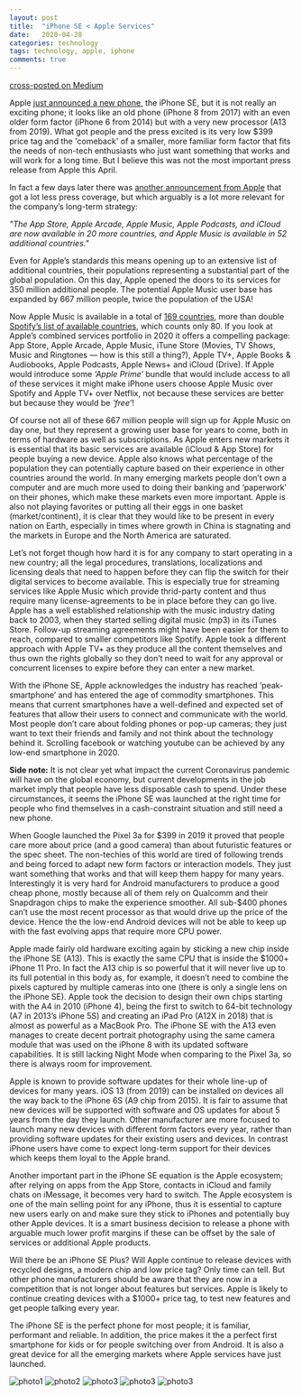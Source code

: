 ```yaml
---
layout: post
title:  "iPhone SE < Apple Services"
date:   2020-04-28
categories: technology
tags: technology, apple, iphone
comments: true
---
```


[cross-posted on Medium](https://medium.com/@cedricbastin/apple-services-iphone-se-fe7072df0151)

Apple [just announced a new phone][iphone-announcement], the iPhone SE, but it is not really an exciting phone; it looks like an old phone (iPhone 8 from 2017) with an even older form factor (iPhone 6 from 2014) but with a very new processor (A13 from 2019).
What got people and the press excited is its very low \$399 price tag and the 'comeback' of a smaller, more familiar form factor that fits the needs of non-tech enthusiasts who just want something that works and will work for a long time.
But I believe this was not the most important press release from Apple this April.

In fact a few days later there was [another announcement from Apple][services-announcement] that got a lot less press coverage, but which arguably is a lot more relevant for the company’s long-term strategy:

*"The App Store, Apple Arcade, Apple Music, Apple Podcasts, and iCloud are now available in 20 more countries, and Apple Music is available in 52 additional countries."*

Even for Apple’s standards this means opening up to an extensive list of additional countries, their populations representing a substantial part of the global population.
On this day, Apple opened the doors to its services for 350 million additional people.
The potential Apple Music user base has expanded by 667 million people, twice the population of the USA!

Now Apple Music is available in a total of [169 countries][apple-music-countries], more than double [Spotify’s list of available countries][spotify-countries], which counts only 80.
If you look at Apple’s combined services portfolio in 2020 it offers a compelling package:
App Store, Apple Arcade, Apple Music, iTune Store (Movies, TV Shows, Music and Ringtones — how is this still a thing?), Apple TV+, Apple Books & Audiobooks, Apple Podcasts, Apple News+ and iCloud (Drive).
If Apple would introduce some *‘Apple Prime’* bundle that would include access to all of these services it might make iPhone users choose Apple Music over Spotify and Apple TV+ over Netflix, not because these services are better but because they would be *‘free’*!

Of course not all of these 667 million people will sign up for Apple Music on day one, but they represent a growing user base for years to come, both in terms of hardware as well as subscriptions.
As Apple enters new markets it is essential that its basic services are available (iCloud & App Store) for people buying a new device.
Apple also knows what percentage of the population they can potentially capture based on their experience in other countries around the world.
In many emerging markets people don’t own a computer and are much more used to doing their banking and ‘paperwork’ on their phones, which make these markets even more important.
Apple is also not playing favorites or putting all their eggs in one basket (market/continent), it is clear that they would like to be present in every nation on Earth, especially in times where growth in China is stagnating and the markets in Europe and the North America are saturated.

Let’s not forget though how hard it is for any company to start operating in a new country; all the legal procedures, translations, localizations and licensing deals that need to happen before they can flip the switch for their digital services to become available.
This is especially true for streaming services like Apple Music which provide thrid-party content and thus require many license-agreements to be in place before they can go live.
Apple has a well established relationship with the music industry dating back to 2003, when they started selling digital music (mp3) in its iTunes Store.
Follow-up streaming agreements might have been easier for them to reach, compared to smaller competitors like Spotify.
Apple took a different approach with Apple TV+ as they produce all the content themselves and thus own the rights globally so they don’t need to wait for any approval or concurrent licenses to expire before they can enter a new market.

With the iPhone SE, Apple acknowledges the industry has reached ‘peak-smartphone’ and has entered the age of commodity smartphones.
This means that current smartphones have a well-defined and expected set of features that allow their users to connect and communicate with the world.
Most people don’t care about folding phones or pop-up cameras; they just want to text their friends and family and not think about the technology behind it.
Scrolling facebook or watching youtube can be achieved by any low-end smartphone in 2020.

**Side note:** It is not clear yet what impact the current Coronavirus pandemic will have on the global economy, but current developments in the job market imply that people have less disposable cash to spend.
Under these circumstances, it seems the iPhone SE was launched at the right time for people who find themselves in a cash-constraint situation and still need a new phone.

When Google launched the Pixel 3a for \$399 in 2019 it proved that people care more about price (and a good camera) than about futuristic features or the spec sheet.
The non-techies of this world are tired of following trends and being forced to adapt new form factors or interaction models.
They just want something that works and that will keep them happy for many years.
Interestingly it is very hard for Android manufacturers to produce a good cheap phone, mostly because all of them rely on Qualcomm and their Snapdragon chips to make the experience smoother.
All sub-\$400 phones can’t use the most recent processor as that would drive up the price of the device.
Hence the the low-end Android devices will not be able to keep up with the fast evolving apps that require more CPU power.

Apple made fairly old hardware exciting again by sticking a new chip inside the iPhone SE (A13).
This is exactly the same CPU that is inside the \$1000+ iPhone 11 Pro.
In fact the A13 chip is so powerful that it will never live up to its full potential in this body as, for example, it doesn’t need to combine the pixels captured by multiple cameras into one (there is only a single lens on the iPhone SE).
Apple took the decision to design their own chips starting with the A4 in 2010 (iPhone 4), being the first to switch to 64-bit technology (A7 in 2013’s iPhone 5S) and creating an iPad Pro (A12X in 2018) that is almost as powerful as a MacBook Pro.
The iPhone SE with the A13 even manages to create decent portrait photography using the same camera module that was used on the iPhone 8 with its updated software capabilities.
It is still lacking Night Mode when comparing to the Pixel 3a, so there is always room for improvement.

Apple is known to provide software updates for their whole line-up of devices for many years.
iOS 13 (from 2019) can be installed on devices all the way back to the iPhone 6S (A9 chip from 2015).
It is fair to assume that new devices will be supported with software and OS updates for about 5 years from the day they launch.
Other manufacturer are more focused to launch many new devices with different form factors every year, rather than providing software updates for their existing users and devices.
In contrast iPhone users have come to expect long-term support for their devices which keeps them loyal to the Apple brand.

Another important part in the iPhone SE equation is the Apple ecosystem;
after relying on apps from the App Store, contacts in iCloud and family chats on iMessage, it becomes very hard to switch.
The Apple ecosystem is one of the main selling point for any iPhone, thus it is essential to capture new users early on and make sure they stick to iPhones and potentially buy other Apple devices.
It is a smart business decision to release a phone with arguable much lower profit margins if these can be offset by the sale of services or additional Apple products.

Will there be an iPhone SE Plus?
Will Apple continue to release devices with recycled designs, a modern chip and low price tag?
Only time can tell.
But other phone manufacturers should be aware that they are now in a competition that is not longer about features but services.
Apple is likely to continue creating devices with a $1000+ price tag, to test new features and get people talking every year.

The iPhone SE is the perfect phone for most people;
it is familiar, performant and reliable.
In addition, the price makes it the a perfect first smartphone for kids or for people switching over from Android.
It is also a great device for all the emerging markets where Apple services have just launched.

![photo1](../pictures/2020-08-sort-photos/apple-photos.png)
![photo2](/pictures/2020-08-sort-photos/apple-photos.png)
![photo3](/pictures/2020-08-sort-photos/apple-photos.png)
![photo3]({{site.url}}/pictures/2020-08-sort-photos/apple-photos.png)
![photo3]({{site.github.url}}/pictures/2020-08-sort-photos/apple-photos.png)

[iphone-announcement]: https://www.apple.com/newsroom/2020/04/iphone-se-a-powerful-new-smartphone-in-a-popular-design/ 
[services-announcement]: https://www.apple.com/newsroom/2020/04/apple-services-now-available-in-more-countries-around-the-world/
[spotify-countries]: https://support.spotify.com/us/using_spotify/getting_started/full-list-of-territories-where-spotify-is-available/
[apple-music-countries]: https://support.apple.com/en-us/HT204411
